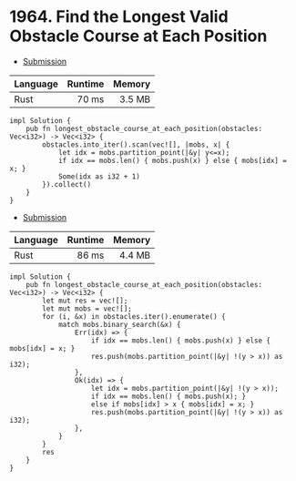 # 1964. Find the Longest Valid Obstacle Course at Each Position
- [Submission](https://leetcode.com/submissions/detail/1263301977/)

| Language | Runtime | Memory |
| :-       |       -:|      -:|
| Rust | 70 ms | 3.5 MB |
```
impl Solution {
    pub fn longest_obstacle_course_at_each_position(obstacles: Vec<i32>) -> Vec<i32> {
        obstacles.into_iter().scan(vec![], |mobs, x| {
            let idx = mobs.partition_point(|&y| y<=x);
            if idx == mobs.len() { mobs.push(x) } else { mobs[idx] = x; }
            Some(idx as i32 + 1)
        }).collect()
    }
}
```
- [Submission](https://leetcode.com/submissions/detail/1263280654/)

| Language | Runtime | Memory |
| :-       |       -:|      -:|
| Rust | 86 ms | 4.4 MB |
```
impl Solution {
    pub fn longest_obstacle_course_at_each_position(obstacles: Vec<i32>) -> Vec<i32> {
        let mut res = vec![];
        let mut mobs = vec![];
        for (i, &x) in obstacles.iter().enumerate() {
            match mobs.binary_search(&x) {
                Err(idx) => {
                    if idx == mobs.len() { mobs.push(x) } else { mobs[idx] = x; }
                    res.push(mobs.partition_point(|&y| !(y > x)) as i32);
                },
                Ok(idx) => {
                    let idx = mobs.partition_point(|&y| !(y > x));
                    if idx == mobs.len() { mobs.push(x); }
                    else if mobs[idx] > x { mobs[idx] = x; }
                    res.push(mobs.partition_point(|&y| !(y > x)) as i32);
                },
            }
        }
        res
    }
}
```
